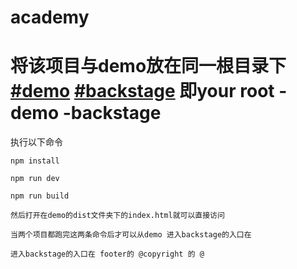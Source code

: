 # academy

将该项目与demo放在同一根目录下
  [#demo](https://gitee.com/13651021745/myAcademy)
  [#backstage](https://gitee.com/13651021745/backstage)
即your root
	-demo
	-backstage
==============================
执行以下命令

	npm install
	
	npm run dev
	
	npm run build
	
	然后打开在demo的dist文件夹下的index.html就可以直接访问
	
	当两个项目都跑完这两条命令后才可以从demo 进入backstage的入口在
	
	进入backstage的入口在 footer的 @copyright 的 @
